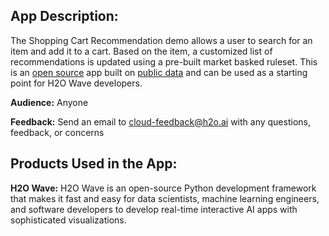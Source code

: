 ## App Description:

The Shopping Cart Recommendation demo allows a user to search for an item and add it to a cart. Based on the item, a customized list of recommendations is updated using a pre-built market basked ruleset. This is an [open source](https://github.com/h2oai/wave-apps/tree/main/shopping-cart-recommendations) app built on [public data](https://www.kaggle.com/c/instacart-market-basket-analysis) and can be used as a starting point for H2O Wave developers.

**Audience:** Anyone

**Feedback:** Send an email to cloud-feedback@h2o.ai with any questions, feedback, or concerns

## Products Used in the App:

**H2O Wave:** H2O Wave is an open-source Python development framework that makes it fast and easy for data scientists, machine learning engineers, and software developers to develop real-time interactive AI apps with sophisticated visualizations.

